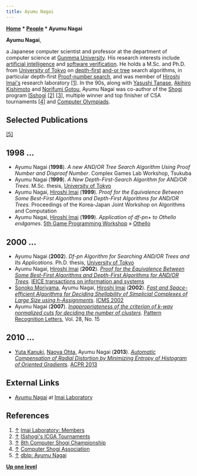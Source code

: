 ```yaml
---
title: Ayumu Nagai
---
```

**[Home](Home "Home") * [People](People "People") * Ayumu Nagai**

**Ayumu Nagai**,

a Japanese computer scientist and professor at the department of computer science at [Gunmma University](https://en.wikipedia.org/wiki/Gunma_University).
His research interests include [artificial intelligence](Artificial_Intelligence "Artificial Intelligence") and [software verification](https://en.wikipedia.org/wiki/Software_verification).
He holds a M.Sc. and Ph.D. from [University of Tokyo](https://en.wikipedia.org/wiki/University_of_Tokyo) on [depth-first](Depth-First "Depth-First") [and-or tree](https://en.wikipedia.org/wiki/And%E2%80%93or_tree) search algorithms, in particular depth-first [Proof-number search](Proof-Number_Search "Proof-Number Search"),
and was member of [Hiroshi Imai's](Hiroshi_Imai "Hiroshi Imai") research laboratory <a id="cite-note-1" href="#cite-ref-1">[1]</a>.
In the 90s, along with [Yasushi Tanase](index.php?title=Yasushi_Tanase&action=edit&redlink=1 "Yasushi Tanase (page does not exist)"), [Akihiro Kishimoto](Akihiro_Kishimoto "Akihiro Kishimoto") and [Norifumi Gotou](index.php?title=Norifumi_Gotou&action=edit&redlink=1 "Norifumi Gotou (page does not exist)"), Ayumu Nagai was co-author of the [Shogi](Shogi "Shogi") program [ISshogi](index.php?title=ISshogi&action=edit&redlink=1 "ISshogi (page does not exist)") <a id="cite-note-2" href="#cite-ref-2">[2]</a> <a id="cite-note-3" href="#cite-ref-3">[3]</a>, multiple winner and top finisher of CSA tournaments <a id="cite-note-4" href="#cite-ref-4">[4]</a> and [Computer Olympiads](Computer_Olympiad "Computer Olympiad").

## Selected Publications

<a id="cite-note-5" href="#cite-ref-5">[5]</a>

## 1998 ...

- Ayumu Nagai (**1998**). *A new AND/OR Tree Search Algorithm Using Proof Number and Disproof Number*. Complex Games Lab Workshop, Tsukuba
- Ayumu Nagai (**1999**). *A New Depth-First-Search Algorithm for AND/OR Trees*. M.Sc. thesis, [University of Tokyo](https://en.wikipedia.org/wiki/University_of_Tokyo)
- Ayumu Nagai, [Hiroshi Imai](Hiroshi_Imai "Hiroshi Imai") (**1999**). *Proof for the Equivalence Between Some Best-First Algorithms and Depth-First Algorithms for AND/OR Trees*. Proceedings of the Korea-Japan Joint Workshop on Algorithms and Computation
- Ayumu Nagai, [Hiroshi Imai](Hiroshi_Imai "Hiroshi Imai") (**1999**). *Application of df-pn+ to Othello endgames*. [5th Game Programming Workshop](Conferences#GPW "Conferences") » [Othello](Othello "Othello")

## 2000 ...

- Ayumu Nagai (**2002**). *Df-pn Algorithm for Searching AND/OR Trees and Its Applications*. Ph.D. thesis, [University of Tokyo](https://en.wikipedia.org/wiki/University_of_Tokyo)
- Ayumu Nagai, [Hiroshi Imai](Hiroshi_Imai "Hiroshi Imai") (**2002**). *[Proof for the Equivalence Between Some Best-First Algorithms and Depth-First Algorithms for AND/OR Trees](https://ci.nii.ac.jp/naid/110006376599)*. [IEICE transactions on information and systems](https://www.ieice.org/eng/index.html)
- [Sonoko Moriyama](https://dblp.uni-trier.de/pers/hd/m/Moriyama:Sonoko), Ayumu Nagai, [Hiroshi Imai](Hiroshi_Imai "Hiroshi Imai") (**2002**). *[Fast and Space-efficient Algorithms for Deciding Shellability of Simplicial Complexes of Large Size using h-Assignments](https://www.worldscientific.com/doi/abs/10.1142/9789812777171_0009)*. [ICMS 2002](http://www.mmrc.iss.ac.cn/icms/toc.html)
- Ayumu Nagai (**2007**). *[Inappropriateness of the criterion of k-way normalized cuts for deciding the number of clusters](https://dl.acm.org/citation.cfm?id=1290393)*. [Pattern Recognition Letters](https://en.wikipedia.org/wiki/Pattern_Recognition_Letters), Vol. 28, No. 15

## 2010 ...

- [Yuta Kanuki](https://dblp.uni-trier.de/pers/hd/k/Kanuki:Yuta), [Naoya Ohta](https://dblp.uni-trier.de/pers/hd/o/Ohta:Naoya), Ayumu Nagai (**2013**). *[Automatic Compensation of Radial Distortion by Minimizing Entropy of Histogram of Oriented Gradients](https://ieeexplore.ieee.org/document/6778463)*. [ACPR 2013](https://dblp.uni-trier.de/db/conf/acpr/acpr2013.html)

## External Links

- [Ayumu Nagai](http://www-imai.is.s.u-tokyo.ac.jp/~nagai/) at [Imai Laboratory](http://www-imai.is.s.u-tokyo.ac.jp/members.html)

## References

1. <a id="cite-ref-1" href="#cite-note-1">↑</a> [Imai Laboratory: Members](http://www-imai.is.s.u-tokyo.ac.jp/members.html)
1. <a id="cite-ref-2" href="#cite-note-2">↑</a> [ISshogi's ICGA Tournaments](https://www.game-ai-forum.org/icga-tournaments/program.php?id=255)
1. <a id="cite-ref-3" href="#cite-note-3">↑</a> [8th Computer Shogi Championship](http://www2.computer-shogi.org/wcsc/csc8_e.html)
1. <a id="cite-ref-4" href="#cite-note-4">↑</a> [Computer Shogi Association](http://www2.computer-shogi.org/index_e.html)
1. <a id="cite-ref-5" href="#cite-note-5">↑</a> [dblp: Ayumu Nagai](https://dblp.uni-trier.de/pers/hd/n/Nagai:Ayumu)

**[Up one level](People "People")**

